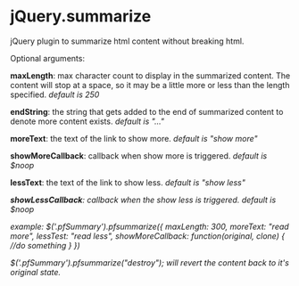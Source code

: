 jQuery.summarize
================
jQuery plugin to summarize html content without breaking html.

Optional arguments:

<b>maxLength</b>: max character count to display in the summarized content. The content will stop at a space, so it may be a little more or less than the length specified. <i>default is 250</i>

<b>endString</b>: the string that gets added to the end of summarized content to denote more content exists. <i>default is "..."</i>

<b>moreText</b>: the text of the link to show more. <i>default is "show more"</i>

<b>showMoreCallback</b>: callback when show more is triggered. <i>default is $noop</i>

<b>lessText</b>: the text of the link to show less.  <i>default is "show less"<i>

<b>showLessCallback</b>: callback when the show less is triggered. <i>default is $noop</i>

example:
$('.pfSummary').pfsummarize({ maxLength: 300, moreText: "read more", lessTest: "read less", showMoreCallback: function(original, clone) {
    //do something
  }
})


$('.pfSummary').pfsummarize("destroy"); will revert the content back to it's original state.

